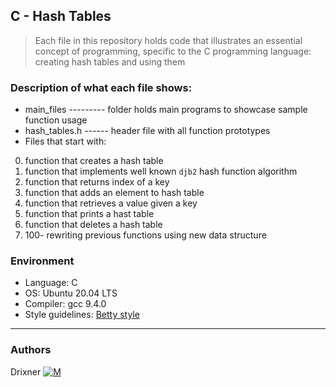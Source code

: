 ## C - Hash Tables
> Each file in this repository holds code that illustrates an essential concept of programming,
> specific to the C programming language: creating hash tables and using them

### Description of what each file shows:
* main_files --------- folder holds main programs to showcase sample function usage
* hash_tables.h ------ header file with all function prototypes
* Files that start with:
0. function that creates a hash table
1. function that implements well known ```djb2``` hash function algorithm
2. function that returns index of a key
3. function that adds an element to hash table
4. function that retrieves a value given a key
5. function that prints a hast table
6. function that deletes a hash table
100. 100- rewriting previous functions using new data structure

### Environment
* Language: C
* OS: Ubuntu 20.04 LTS
* Compiler: gcc 9.4.0
* Style guidelines: [Betty style](https://github.com/holbertonschool/Betty/wiki)

---
### Authors
Drixner [![M](https://upload.wikimedia.org/wikipedia/fr/thumb/c/c8/Twitter_Bird.svg/30px-Twitter_Bird.svg.png)](https://twitter.com/DrixnerRafael)
